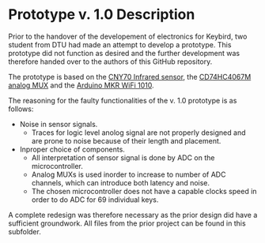 # Prototype v. 1.0 Description
Prior to the handover of the developement of electronics for Keybird, two student from DTU had made an attempt to develop a prototype. This prototype did not function as desired and the further development was therefore handed over to the authors of this GitHub repository.

The prototype is based on the [CNY70 Infrared sensor](https://www.vishay.com/optical-sensors/list/product-83751/), the [CD74HC4067M analog MUX](https://www.digikey.dk/product-detail/da/texas-instruments/CD74HC4067M/296-9225-5-ND/376870) and the [Arduino MKR WiFi 1010](https://store.arduino.cc/arduino-mkr-wifi-1010).

The reasoning for the faulty functionalities of the v. 1.0 prototype is as follows:
* Noise in sensor signals.
  * Traces for logic level anolog signal are not properly designed and are prone to noise because of their length and placement.
* Inproper choice of components.
  * All interpretation of sensor signal is done by ADC on the microcontroller.
  * Analog MUXs is used inorder to increase to number of ADC channels, which can introduce both latency and noise.
  * The chosen microcontroller does not have a capable clocks speed in order to do ADC for 69 individual keys. 

A complete redesign was therefore necessary as the prior design did have a sufficient groundwork. All files from the prior project can be found in this subfolder.
